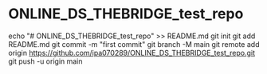 # ONLINE_DS_THEBRIDGE_test_repo
echo "# ONLINE_DS_THEBRIDGE_test_repo" >> README.md
git init
git add README.md
git commit -m "first commit"
git branch -M main
git remote add origin https://github.com/ipa070289/ONLINE_DS_THEBRIDGE_test_repo.git
git push -u origin main
